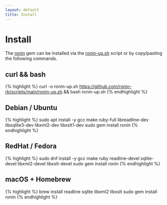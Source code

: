 ```yaml
---
layout: default
title: Install
---
```


# Install

The [ronin] gem can be installed via the [ronin-up.sh] script or by copy/pasting
the following commands.

## curl && bash

{% highlight %}
curl -o ronin-up.sh https://github.com/ronin-rb/scripts/main/ronin-up.sh && bash ronin-up.sh
{% endhighlight %}

## Debian / Ubuntu

{% highlight %}
sudo apt install -y gcc make ruby-full libreadline-dev libsqlite3-dev libxml2-dev libxslt1-dev
sudo gem install ronin
{% endhighlight %}

## RedHat / Fedora

{% highlight %}
sudo dnf install -y gcc make ruby readline-devel sqlite-devel libxml2-devel libxslt-devel
sudo gem install ronin
{% endhighlight %}

## macOS + Homebrew

{% highlight %}
brew install readline sqlite libxml2 libxslt
sudo gem install ronin
{% endhighlight %}

[ronin]: https://rubygems.org/gems/ronin
[ronin-up.sh]: https://github.com/ronin-rb/scripts/blob/main/ronin-up.sh

